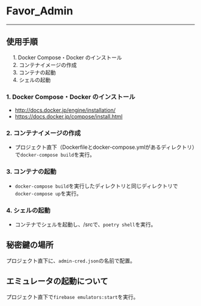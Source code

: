 # Favor_Admin
---

## 使用手順
&emsp; 1. Docker Compose・Docker のインストール<br>
&emsp; 2. コンテナイメージの作成<br>
&emsp; 3. コンテナの起動<br>
&emsp; 4. シェルの起動<br>
### 1. Docker Compose・Docker のインストール
- http://docs.docker.jp/engine/installation/
- https://docs.docker.jp/compose/install.html

### 2. コンテナイメージの作成
- プロジェクト直下（Dockerfileとdocker-compose.ymlがあるディレクトリ）で`docker-compose build`を実行。

### 3. コンテナの起動
- `docker-compose build`を実行したディレクトリと同じディレクトリで`docker-compose up`を実行。

### 4. シェルの起動
- コンテナでシェルを起動し、/srcで、`poetry shell`を実行。

## 秘密鍵の場所
プロジェクト直下に、`admin-cred.json`の名前で配置。

## エミュレータの起動について
プロジェクト直下で`firebase emulators:start`を実行。
